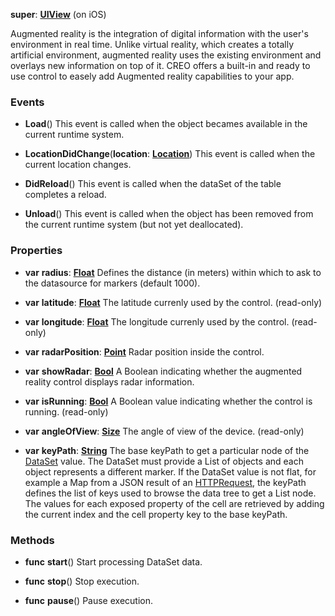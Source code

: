 **super**: **[UIView](UIView.md)** (on iOS)

Augmented reality is the integration of digital information with the user's environment in real time. Unlike virtual reality, which creates a totally artificial environment, augmented reality uses the existing environment and overlays new information on top of it. CREO offers a built-in and ready to use control to easely add Augmented reality capabilities to your app.



### Events

* **Load**()
This event is called when the object becames available in the current runtime system.

* **LocationDidChange**(**location**: **[Location](Location.md)**)
This event is called when the current location changes.

* **DidReload**()
This event is called when the dataSet of the table completes a reload.

* **Unload**()
This event is called when the object has been removed from the current runtime system (but not yet deallocated).



### Properties

* **var** **radius**: **[Float](../gravity/types.md)**
Defines the distance (in meters) within which to ask to the datasource for markers (default 1000).

* **var** **latitude**: **[Float](../gravity/types.md)**
The latitude currenly used by the control. \(read-only\)

* **var** **longitude**: **[Float](../gravity/types.md)**
The longitude currenly used by the control. \(read-only\)

* **var** **radarPosition**: **[Point](point.md)**
Radar position inside the control.

* **var** **showRadar**: **[Bool](../gravity/types.md)**
A Boolean indicating whether the augmented reality control displays radar information.

* **var** **isRunning**: **[Bool](../gravity/types.md)**
A Boolean value indicating whether the control is running. \(read-only\)

* **var** **angleOfView**: **[Size](size.md)**
The angle of view of the device. \(read-only\)

* **var** **keyPath**: **[String](../gravity/types.md)**
The base keyPath to get a particular node of the <a href="DataSet.html">DataSet</a> value. The DataSet must provide a List of objects and each object represents a different marker. If the DataSet value is not flat, for example a Map from a JSON result of an <a href="HTTPRequest.html">HTTPRequest</a>, the keyPath defines the list of keys used to browse the data tree to get a List node. The values for each exposed property of the cell are retrieved by adding the current index and the cell property key to the base keyPath.



### Methods

* **func** **start**()
Start processing DataSet data.

* **func** **stop**()
Stop execution.

* **func** **pause**()
Pause execution.





